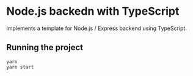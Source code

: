 # Node.js backedn with TypeScript

Implements a template for Node.js / Express backend using TypeScript.

## Running the project

```
yarn
yarn start
```
